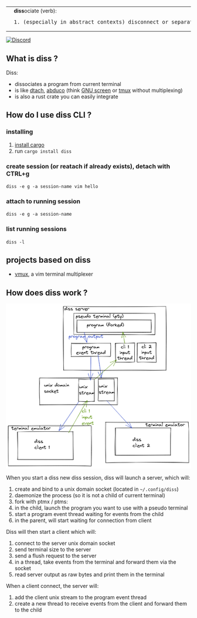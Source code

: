 <table>
<tr>
<td>
<img src=doc/diss_logo.png width=100>
</td>
<td>
<b>diss</b>ociate (verb):
<pre>
1. (especially in abstract contexts) disconnect or separate.
</pre>
</td>
</tr>
</table>

[![Discord](https://img.shields.io/badge/discord--blue?logo=discord)](https://discord.gg/F684Y8rYwZ)

## What is diss ?

Diss:

- dissociates a program from current terminal
- is like [dtach](https://github.com/crigler/dtach), [abduco](https://github.com/martanne/abduco) (think [GNU screen](https://www.gnu.org/software/screen/) or [tmux](https://github.com/tmux/tmux) without multiplexing)
- is also a rust crate you can easily integrate

## How do I use diss CLI ?

### installing

1. [install cargo](https://doc.rust-lang.org/cargo/getting-started/installation.html)
2. run `cargo install diss`

### create session (or reatach if already exists), detach with CTRL+g

```
diss -e g -a session-name vim hello
```

### attach to running session

```
diss -e g -a session-name
```

### list running sessions

```
diss -l
```

## projects based on diss

- [vmux](https://github.com/yazgoo/vmux), a vim terminal multiplexer

## How does diss work ?

![diagram](doc/diss-diag.png)

When you start a diss new diss session, diss will launch a server, which will:

1. create and bind to a unix domain socket (located in `~/.config/diss`)
1. daemonize the process (so it is not a child of current terminal)
1. fork with ptmx / ptms:
1. in the child, launch the program you want to use with a pseudo terminal 
1. start a program event thread waiting for events from the child
1. in the parent, will start waiting for connection from client

Diss will then start a client which will:

1. connect to the server unix domain socket
1. send terminal size to the server
1. send a flush request to the server
1. in a thread, take events from the terminal and forward them via the socket 
1. read server output as raw bytes and print them in the terminal

When a client connect, the server will:

1. add the client unix stream to the program event thread 
1. create a new thread to receive events from the client and forward them to the child
